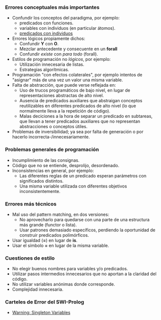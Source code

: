### Errores conceptuales más importantes

-   Confundir los conceptos del paradigma, por ejemplo:
    -   predicados con funciones.
    -   variables con individuos (en particular átomos).
    -   [predicados con individuos](errores-comunes--usar-un-predicado-como-si-fuera-una-variable.md)
-   Errores lógicos propiamente dichos:
    -   Confundir **Y** con **O**.
    -   Mezclar antecedente y consecuente en un **forall**
    -   Confundir *existe* con *para todo* (forall).
-   Estilos de programación no *lógicos*, por ejemplo:
    -   Utilización innecesaria de listas.
    -   Estrategias algorítmicas.
-   Programación "con efectos colaterales", por ejemplo intentos de "asignar" más de una vez un valor una misma variable.
-   Falta de abstracción, que puede verse reflejada en:
    -   Uso de trucos programáticos de bajo nivel, en lugar de representaciones abstractas de alto nivel.
    -   Ausencia de predicados auxiliares que abstraigan conceptos reutilizables en diferentes predicados de alto nivel (lo que normalmente lleva a la repetición de código).
    -   Malas deciciones a la hora de separar un predicado en subtareas, que llevan a tener predicados auxiliares que no representan abstracciones o conceptos útiles.
-   Problemas de inversibilidad; ya sea por falta de generación o por hacerlo incorrecta-/innecesariamente.

### Problemas generales de programación

-   Incumplimiento de las consignas.
-   Código que no se entiende, desprolijo, desordenado.
-   Inconsistencias en general, por ejemplo:
    -   Las diferentes reglas de un predicado esperan parámetros con significados distintos.
    -   Una misma variable utilizada con diferentes objetivos inconsistentemente.

### Errores más técnicos

-   Mal uso del pattern matching, en dos versiones:
    -   No aprovecharlo para quedarse con una parte de una estructura más grande (functor o lista).
    -   Usar patrones demasiado específicos, perdiendo la oportunidad de construir predicados polimórficos.
-   Usar igualdad (**=**) en lugar de **is**.
-   Usar el símbolo **=** en lugar de la misma variable.

### Cuestiones de estilo

-   No elegir buenos nombres para variables y/o predicados.
-   Utilizar pasos intermedios innecesarios que no aportan a la claridad del código.
-   No utilizar variables anónimas donde corresponde.
-   Complejidad innecesaria.

### Carteles de Error del SWI-Prolog

-   [Warning: Singleton Variables](warning--singleton-variables.md)

